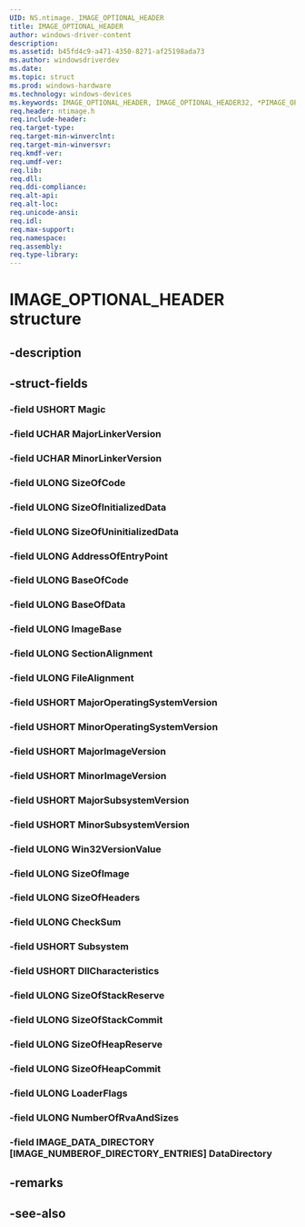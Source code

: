 ```yaml
---
UID: NS.ntimage._IMAGE_OPTIONAL_HEADER
title: IMAGE_OPTIONAL_HEADER
author: windows-driver-content
description: 
ms.assetid: b45fd4c9-a471-4350-8271-af25198ada73
ms.author: windowsdriverdev
ms.date: 
ms.topic: struct
ms.prod: windows-hardware
ms.technology: windows-devices
ms.keywords: IMAGE_OPTIONAL_HEADER, IMAGE_OPTIONAL_HEADER32, *PIMAGE_OPTIONAL_HEADER32
req.header: ntimage.h
req.include-header:
req.target-type:
req.target-min-winverclnt:
req.target-min-winversvr:
req.kmdf-ver:
req.umdf-ver:
req.lib:
req.dll:
req.ddi-compliance:
req.alt-api:
req.alt-loc:
req.unicode-ansi:
req.idl:
req.max-support:
req.namespace:
req.assembly:
req.type-library:
---
```


# IMAGE_OPTIONAL_HEADER structure

## -description



## -struct-fields

### -field USHORT Magic			
 	
### -field UCHAR MajorLinkerVersion			
 	
### -field UCHAR MinorLinkerVersion			
 	
### -field ULONG SizeOfCode			
 	
### -field ULONG SizeOfInitializedData			
 	
### -field ULONG SizeOfUninitializedData			
 	
### -field ULONG AddressOfEntryPoint			
 	
### -field ULONG BaseOfCode			
 	
### -field ULONG BaseOfData			
 	
### -field ULONG ImageBase			
 	
### -field ULONG SectionAlignment			
 	
### -field ULONG FileAlignment			
 	
### -field USHORT MajorOperatingSystemVersion			
 	
### -field USHORT MinorOperatingSystemVersion			
 	
### -field USHORT MajorImageVersion			
 	
### -field USHORT MinorImageVersion			
 	
### -field USHORT MajorSubsystemVersion			
 	
### -field USHORT MinorSubsystemVersion			
 	
### -field ULONG Win32VersionValue			
 	
### -field ULONG SizeOfImage			
 	
### -field ULONG SizeOfHeaders			
 	
### -field ULONG CheckSum			
 	
### -field USHORT Subsystem			
 	
### -field USHORT DllCharacteristics			
 	
### -field ULONG SizeOfStackReserve			
 	
### -field ULONG SizeOfStackCommit			
 	
### -field ULONG SizeOfHeapReserve			
 	
### -field ULONG SizeOfHeapCommit			
 	
### -field ULONG LoaderFlags			
 	
### -field ULONG NumberOfRvaAndSizes			
 	
### -field IMAGE_DATA_DIRECTORY [IMAGE_NUMBEROF_DIRECTORY_ENTRIES] DataDirectory			
 	
## -remarks

## -see-also